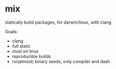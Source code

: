 # mix
statically build packages, for darwin/linux, with clang

Goals:
* clang
* full static
* musl on linux
* reproducible builds
* no(almost) binary seeds, only compiler and dash
